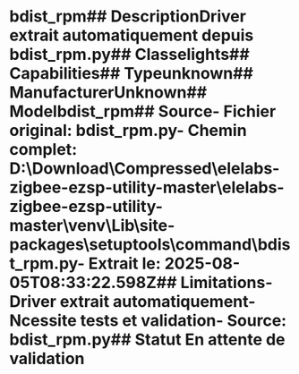 # bdist_rpm##  DescriptionDriver extrait automatiquement depuis bdist_rpm.py##  Classelights##  Capabilities##  Typeunknown##  ManufacturerUnknown##  Modelbdist_rpm##  Source- **Fichier original**: bdist_rpm.py- **Chemin complet**: D:\Download\Compressed\elelabs-zigbee-ezsp-utility-master\elelabs-zigbee-ezsp-utility-master\venv\Lib\site-packages\setuptools\command\bdist_rpm.py- **Extrait le**: 2025-08-05T08:33:22.598Z##  Limitations- Driver extrait automatiquement- Ncessite tests et validation- Source: bdist_rpm.py##  Statut En attente de validation